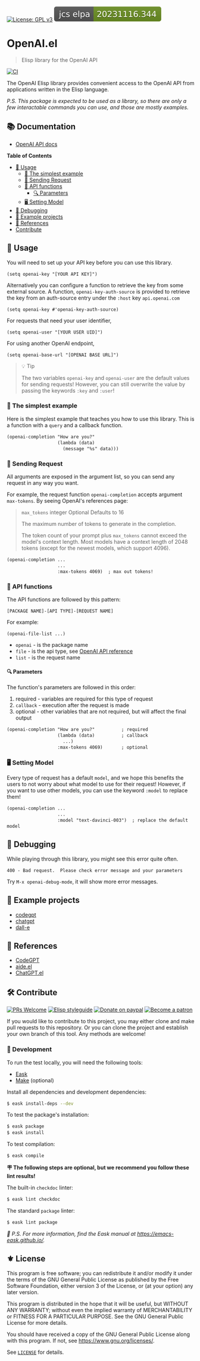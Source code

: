 [![License: GPL v3](https://img.shields.io/badge/License-GPL%20v3-blue.svg)](https://www.gnu.org/licenses/gpl-3.0)
[![JCS-ELPA](https://raw.githubusercontent.com/jcs-emacs/badges/master/elpa/v/openai.svg)](https://jcs-emacs.github.io/jcs-elpa/#/openai)

# OpenAI.el
> Elisp library for the OpenAI API

[![CI](https://github.com/emacs-openai/openai/actions/workflows/test.yml/badge.svg)](https://github.com/emacs-openai/openai/actions/workflows/test.yml)

The OpenAI Elisp library provides convenient access to the OpenAI API from
applications written in the Elisp language. 

*P.S. This package is expected to be used as a library, so there are only a few
interactable commands you can use, and those are mostly examples.*

## 📚 Documentation

- [OpenAI API docs](https://beta.openai.com/docs/introduction)

<!-- markdown-toc start - Don't edit this section. Run M-x markdown-toc-refresh-toc -->
**Table of Contents**

- [🔨 Usage](#🔨-usage)
  - [🔰 The simplest example](#🔰-the-simplest-example)
  - [📨 Sending Request](#📨-sending-request)
  - [📢 API functions](#📢-api-functions)
    - [🔍 Parameters](#🔍-parameters)
  - [🖥 Setting Model](#🖥-setting-model)
- [🛑 Debugging](#🛑-debugging)
- [📂 Example projects](#📂-example-projects)
- [🔗 References](#🔗-references)
- [Contribute](#contribute)

<!-- markdown-toc end -->

## 🔨 Usage

You will need to set up your API key before you can use this library.

```elisp
(setq openai-key "[YOUR API KEY]")
```

Alternatively you can configure a function to retrieve the key from some
external source. A function, `openai-key-auth-source` is provided to retrieve
the key from an auth-source entry under the `:host` key `api.openai.com`

```elisp
(setq openai-key #'openai-key-auth-source)
```

For requests that need your user identifier,

```elisp
(setq openai-user "[YOUR USER UID]")
```

For using another OpenAI endpoint, 

```elisp
(setq openai-base-url "[OPENAI BASE URL]")
```

> 💡 Tip
>
> The two variables `openai-key` and `openai-user` are the default values for
> sending requests! However, you can still overwrite the value by passing the
> keywords `:key` and `:user`!

### 🔰 The simplest example

Here is the simplest example that teaches you how to use this library. This is 
a function with a `query` and a callback function.

```elisp
(openai-completion "How are you?"
                   (lambda (data)
                     (message "%s" data)))
```

### 📨 Sending Request

All arguments are exposed in the argument list, so you can send any request in
any way you want.

For example, the request function `openai-completion` accepts argument
`max-tokens`. By seeing OpenAI's references page:

> `max_tokens`  integer  Optional  Defaults to 16
>
> The maximum number of tokens to generate in the completion.
>
> The token count of your prompt plus `max_tokens` cannot exceed the model's
> context length. Most models have a context length of 2048 tokens (except for
> the newest models, which support 4096).

```elisp
(openai-completion ...
                   ...
                   :max-tokens 4069)  ; max out tokens!
```

### 📢 API functions

The API functions are followed by this pattern:

```
[PACKAGE NAME]-[API TYPE]-[REQUEST NAME]
```

For example:

```elisp
(openai-file-list ...)
```

- `openai` - is the package name
- `file` - is the api type, see [OpenAI API reference](https://platform.openai.com/docs/api-reference/introduction)
- `list` - is the request name

#### 🔍 Parameters

The function's parameters are followed in this order:

1. required - variables are required for this type of request
2. `callback` - execution after the request is made
3. optional - other variables that are not required, but will affect the final output

```elisp
(openai-completion "How are you?"          ; required
                   (lambda (data)          ; callback
                     ...)
                   :max-tokens 4069)       ; optional
```

### 🖥 Setting Model

Every type of request has a default `model`, and we hope this benefits the users
to not worry about what model to use for their request! However, if you want to
use other models, you can use the keyword `:model` to replace them!

```elisp
(openai-completion ...
                   ... 
                   :model "text-davinci-003")  ; replace the default model
```

## 🛑 Debugging

While playing through this library, you might see this error quite often.

```
400 - Bad request.  Please check error message and your parameters
```

Try `M-x openai-debug-mode`, it will show more error messages.

## 📂 Example projects

- [codegpt](https://github.com/emacs-openai/codegpt)
- [chatgpt](https://github.com/emacs-openai/chatgpt)
- [dall-e](https://github.com/emacs-openai/dall-e)

## 🔗 References

- [CodeGPT](https://marketplace.visualstudio.com/items?itemName=timkmecl.codegpt3)
- [aide.el](https://github.com/junjizhi/aide.el)
- [ChatGPT.el](https://github.com/joshcho/ChatGPT.el)

## 🛠️ Contribute

[![PRs Welcome](https://img.shields.io/badge/PRs-welcome-brightgreen.svg)](http://makeapullrequest.com)
[![Elisp styleguide](https://img.shields.io/badge/elisp-style%20guide-purple)](https://github.com/bbatsov/emacs-lisp-style-guide)
[![Donate on paypal](https://img.shields.io/badge/paypal-donate-1?logo=paypal&color=blue)](https://www.paypal.me/jcs090218)
[![Become a patron](https://img.shields.io/badge/patreon-become%20a%20patron-orange.svg?logo=patreon)](https://www.patreon.com/jcs090218)

If you would like to contribute to this project, you may either
clone and make pull requests to this repository. Or you can
clone the project and establish your own branch of this tool.
Any methods are welcome!


### 🔬 Development

To run the test locally, you will need the following tools:

- [Eask](https://emacs-eask.github.io/)
- [Make](https://www.gnu.org/software/make/) (optional)

Install all dependencies and development dependencies:

```sh
$ eask install-deps --dev
```

To test the package's installation:

```sh
$ eask package
$ eask install
```

To test compilation:

```sh
$ eask compile
```

**🪧 The following steps are optional, but we recommend you follow these lint results!**

The built-in `checkdoc` linter:

```sh
$ eask lint checkdoc
```

The standard `package` linter:

```sh
$ eask lint package
```

*📝 P.S. For more information, find the Eask manual at https://emacs-eask.github.io/.*

## ⚜️ License

This program is free software; you can redistribute it and/or modify
it under the terms of the GNU General Public License as published by
the Free Software Foundation, either version 3 of the License, or
(at your option) any later version.

This program is distributed in the hope that it will be useful,
but WITHOUT ANY WARRANTY; without even the implied warranty of
MERCHANTABILITY or FITNESS FOR A PARTICULAR PURPOSE.  See the
GNU General Public License for more details.

You should have received a copy of the GNU General Public License
along with this program.  If not, see <https://www.gnu.org/licenses/>.

See [`LICENSE`](./LICENSE.txt) for details.
